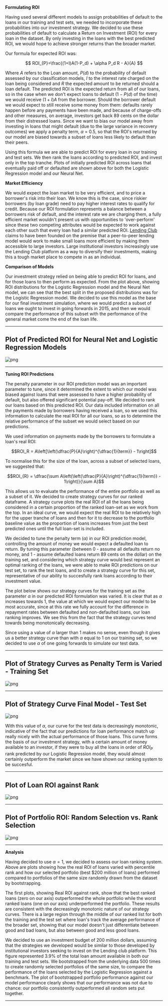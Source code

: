 
























**Formulating ROI**

Having used several different models to assign probabilities of default to the loans in our training and test sets, we needed to incorporate these probabilities into our investment strategy. We decided to use these probabilities of default to calculate a Return on Investment (ROI) for every loan in the dataset. By only investing in the loans with the best predicted ROI, we would hope to achieve stronger returns than the broader market. 

Our formula for expected ROI was:

$$ ROI_{P}=\frac{(1+I)A(1-P_d) + \alpha P_d R - A}{A} $$

Where $A$ refers to the Loan amount, $P(d)$ to the probability of default assessed by our classification models, $I$ to the interest rate charged on the loan being considered and $R$ the expected amount to be returned should a loan default. The predicted ROI is the expected return from all of our loans, so in the case when we don't expect loans to default ($1-P(d)$ of the time) we would receive $(1+I)A$ from the borrower. Should the borrower default we would expect to still receive some money from them: defaults rarely happen before any payments have been made, and because of charge-offs and other measures, on average, investors get back 89 cents on the dollar from their distressed loans. Since we want to bias our model away from investing in loans that might default (due to the large variance in recovery outcomes) we apply a penalty term, $\alpha$ = 0.5, so that the ROI's returned by our model are biased towards a subset of loans less likely to default than their peers. 

Using this formula we are able to predict ROI for every loan in our training and test sets. We then rank the loans according to predicted ROI, and invest only in the top tranche. Plots of initially predicted ROI across loans that eventually paid off or defaulted are shown above for both the Logistic Regression model and our Neural Net. 

**Market Efficiency**

We would expect the loan market to be very efficient, and to price a borrower's risk into their loan. We know this is the case, since riskier borrowers (by loan grade) need to pay higher interest rates to qualify for credit. Because our ROI formulation represents a balance between a borrowers risk of default, and the interest rate we are charging them, a fully efficient market wouldn't present us with opportunities to 'over-perform' since these two competing attributes would be expected to work against each other such that every loan had a similar predicted ROI. [Lending Club](https://blog.lendingclub.com/next-wave-innovation-marketplace-lending/) claims to have been founded on the premise that a peer-to-peer lending model would work to make small loans more efficient by making them accessible to large investors. Large institutional investors increasingly use the Lending Club platform as a way to diversify their investments, making this a tough market place to compete in as an individual.

**Comparison of Models**

Our investment strategy relied on being able to predict ROI for loans, and for those loans to then perform as expected. From the plot above, showing ROI distributions for the Logistic Regression model and the Neural Net model, we can see that the best split in the proposed distributions was for the Logistic Regression model. We decided to use this model as the base for our final investment simulation, where we would predict a subset of loans we ought to invest in going forwards in 2015, and then we would compare the performance of this subset with the performance of the general market come the end of the loan life. 

<hr>

## Plot of Predicted ROI for Neural Net and Logistic Regression Models






![png](ROI_website_sheet_files/ROI_website_sheet_9_0.png)


<hr>

**Tuning ROI Predictions**

The penalty parameter in our ROI prediction model was an important parameter to tune, since it determined the extent to which our model was biased against loans that were assessed to have a higher probability of default, but also offered significant potential pay-off. We decided to rank our loans based on this predicted ROI. Our data included information on all the payments made by borrowers having received a loan, so we used this information to calculate the real ROI for all our loans, so as to determine the relative performance of the subset we would select based on our predictions.

We used information on payments made by the borrowers to formulate a loan's real ROI:

$$ROI_R = A\left[\left(\dfrac{P}{A}\right)^{\dfrac{1}{term}} - 1\right]$$

To normalise this for the size of the loan, across a subset of selected loans, we suggested that:

$$ROI_{R} = \dfrac{\sum A\left(\left(\dfrac{P}{A}\right)^{\dfrac{1}{term}} - 1\right)}{\sum A}$$

This allows us to evaluate the performance of the entire portfolio as well as a subset of it. We decided to create strategy curves for our ranked dataframe. A strategy curve plots the real ROI of all the loans being considered in a certain proportion of the ranked loan-set as we work from the top. In an ideal curve, we would expect the real ROI to be relatively high for the upper tranche of loans and then for it to decrease to the portfolio baseline value as the proportion of loans increases from just the best predicted ones until the full loan-set is included. 

We decided to tune the penalty term ($\alpha$) in our ROI prediction model, controlling the amount of money we would expect a defaulted loan to return. By tuning this parameter (between 0 - assume all defaults return no money, and 1 - assume defaulted loans return 89 cents on the dollar) on the training set, and considering which strategy curve would best represent an optimal ranking of the loans, we were able to make ROI predictions on our test set, to rank the test loans, and to create a strategy curve for this set, representative of our ability to succesfully rank loans according to their investment value.

The plot below shows our strategy curves for the training set as the parameter $\alpha$ in our predicted ROI formulation was varied. It is clear that as $\alpha$ increases towards 1, the value at which we would expect our model to be most accurate, since at this rate we fully account for the difference in repayment rates between defaulted and non-defaulted loans, our loan ranking improves. We see this from the fact that the strategy curves tend towards being monotonically decreasing.

Since using a value of $\alpha$ larger than 1 makes no sense, even though it gives us a better strategy curve than with $\alpha$ equal to 1 on our training set, so we decided to use $\alpha$ of one going forwards to simulate our test data. 

<hr>





## Plot of Strategy Curves as Penalty Term is Varied - Training Set






![png](ROI_website_sheet_files/ROI_website_sheet_15_0.png)


<hr>

## Plot of Strategy Curve Final Model - Test Set






![png](ROI_website_sheet_files/ROI_website_sheet_18_0.png)


With this value of $\alpha$, our curve for the test data is decreasingly monotonic, indicative of the fact that our predictions for loan performance match up really nicely with the actual performance of those loans. This curve forms the basis of our investment strategy, with a certain amount of money available to an investor, if they were to buy all the loans in order of $ROI_P$ rank predicted by our Logistic Regression model, they would almost certainly outperform the market since we have shown our ranking system to be succesful. 

<hr>





## Plot of Loan ROI against Rank 






![png](ROI_website_sheet_files/ROI_website_sheet_23_0.png)


<hr>

















## Plot of Portfolio ROI: Random Selection vs. Rank Selection






![png](ROI_website_sheet_files/ROI_website_sheet_30_0.png)


<hr>

**Analysis**

Having decided to use $\alpha = 1$, we decided to assess our loan ranking system. Above are plots showing how the real ROI of loans varied with percentile rank and how our selected portfolio (best $200 million of loans) performed compared to portfolios of the same size randomly drawn from the dataset by bootstrapping. 

The first plots, showing Real ROI against rank, show that the best ranked loans (zero on our axis) outperformed the whole portfolio while the worst ranked loans (one on our axis) underperformed the portfolio. These results are consistent with the decreasingly monotonic nature of our strategy curves. There is a large region through the middle of our ranked list for both the training and the test set where loan's track the average performance of the broader set, showing that our model doesn't just differentiate between good and bad loans, but also between good and less good loans. 

We decided to use an investment budget of 200 million dollars, assuming that the strategies we developed would be similar to those developed by institutional investors seeking to invest on the Lending club platform. This figure represented 3.9% of the total loan amount available in both our training and test sets. We bootstrapped from the underlying data 500 times to create randomly selected portfolios of the same size, to compare the performance of the loans selected by the Logistic Regression against a benchmark. The plot of bootstrapped portfolio performance against our model performance clearly shows that our performance was not due to chance: our portfolio consistently outperformed all random sets put together. 

<hr>
